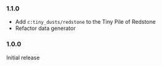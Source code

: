 ### 1.1.0

- Add `c:tiny_dusts/redstone` to the Tiny Pile of Redstone
- Refactor data generator

### 1.0.0

Initial release